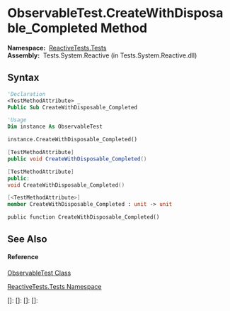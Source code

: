 # ObservableTest.CreateWithDisposable\_Completed Method

**Namespace:**  [ReactiveTests.Tests](ReactiveTests.Tests\ReactiveTests.Tests.md)  
**Assembly:**  Tests.System.Reactive (in Tests.System.Reactive.dll)

## Syntax

```vb
'Declaration
<TestMethodAttribute> _
Public Sub CreateWithDisposable_Completed
```

```vb
'Usage
Dim instance As ObservableTest

instance.CreateWithDisposable_Completed()
```

```csharp
[TestMethodAttribute]
public void CreateWithDisposable_Completed()
```

```c++
[TestMethodAttribute]
public:
void CreateWithDisposable_Completed()
```

```fsharp
[<TestMethodAttribute>]
member CreateWithDisposable_Completed : unit -> unit 
```

```jscript
public function CreateWithDisposable_Completed()
```

## See Also

#### Reference

[ObservableTest Class](ObservableTest\ObservableTest.md)

[ReactiveTests.Tests Namespace](ReactiveTests.Tests\ReactiveTests.Tests.md)

[]: 
[]: 
[]: 
[]: 